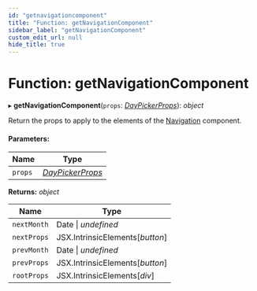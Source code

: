 ```yaml
---
id: "getnavigationcomponent"
title: "Function: getNavigationComponent"
sidebar_label: "getNavigationComponent"
custom_edit_url: null
hide_title: true
---
```


# Function: getNavigationComponent

▸ **getNavigationComponent**(`props`: [*DayPickerProps*](../interfaces/daypickerprops.md)): *object*

Return the props to apply to the elements of the [Navigation](navigation.md) component.

#### Parameters:

Name | Type |
------ | ------ |
`props` | [*DayPickerProps*](../interfaces/daypickerprops.md) |

**Returns:** *object*

Name | Type |
------ | ------ |
`nextMonth` | Date \| *undefined* |
`nextProps` | JSX.IntrinsicElements[*button*] |
`prevMonth` | Date \| *undefined* |
`prevProps` | JSX.IntrinsicElements[*button*] |
`rootProps` | JSX.IntrinsicElements[*div*] |
